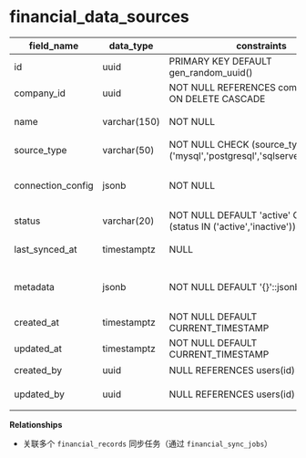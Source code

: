 # financial_data_sources

| field_name | data_type | constraints | comment |
| --- | --- | --- | --- |
| id | uuid | PRIMARY KEY DEFAULT gen_random_uuid() | 数据源ID |
| company_id | uuid | NOT NULL REFERENCES companies(id) ON DELETE CASCADE | 租户ID |
| name | varchar(150) | NOT NULL | 数据源名称 |
| source_type | varchar(50) | NOT NULL CHECK (source_type IN ('mysql','postgresql','sqlserver','api','file')) | 来源类型 |
| connection_config | jsonb | NOT NULL | 连接配置（脱敏存储） |
| status | varchar(20) | NOT NULL DEFAULT 'active' CHECK (status IN ('active','inactive')) | 状态 |
| last_synced_at | timestamptz | NULL | 最近同步时间 |
| metadata | jsonb | NOT NULL DEFAULT '{}'::jsonb | 附加信息（schema映射） |
| created_at | timestamptz | NOT NULL DEFAULT CURRENT_TIMESTAMP | 创建时间 |
| updated_at | timestamptz | NOT NULL DEFAULT CURRENT_TIMESTAMP | 更新时间 |
| created_by | uuid | NULL REFERENCES users(id) | 创建人 |
| updated_by | uuid | NULL REFERENCES users(id) | 最近更新人 |

**Relationships**
- 关联多个 `financial_records` 同步任务（通过 `financial_sync_jobs`）
